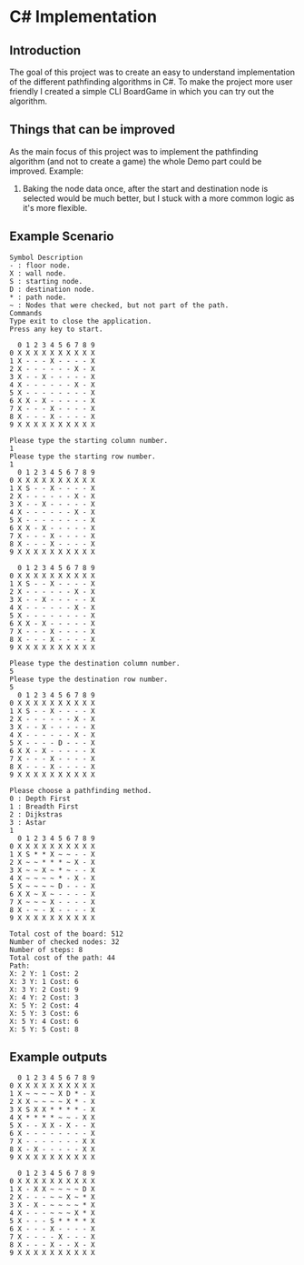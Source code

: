 # C# Implementation

## Introduction
The goal of this project was to create an easy to understand implementation of the different pathfinding algorithms in C#.
To make the project more user friendly I created a simple CLI BoardGame in which you can try out the algorithm.

## Things that can be improved
As the main focus of this project was to implement the pathfinding algorithm (and not to create a game) the whole Demo part could be improved. 
Example: 
1. Baking the node data once, after the start and destination node is selected would be much better, but I stuck with a more common logic as it's more flexible.

## Example Scenario
```
Symbol Description
- : floor node.
X : wall node.
S : starting node.
D : destination node.
* : path node.
~ : Nodes that were checked, but not part of the path.
Commands
Type exit to close the application.
Press any key to start.

  0 1 2 3 4 5 6 7 8 9 
0 X X X X X X X X X X 
1 X - - - X - - - - X 
2 X - - - - - - X - X
3 X - - X - - - - - X
4 X - - - - - - X - X
5 X - - - - - - - - X
6 X X - X - - - - - X
7 X - - - X - - - - X
8 X - - - X - - - - X
9 X X X X X X X X X X

Please type the starting column number.
1
Please type the starting row number.
1
  0 1 2 3 4 5 6 7 8 9 
0 X X X X X X X X X X
1 X S - - X - - - - X
2 X - - - - - - X - X
3 X - - X - - - - - X
4 X - - - - - - X - X
5 X - - - - - - - - X
6 X X - X - - - - - X
7 X - - - X - - - - X
8 X - - - X - - - - X
9 X X X X X X X X X X

  0 1 2 3 4 5 6 7 8 9
0 X X X X X X X X X X
1 X S - - X - - - - X
2 X - - - - - - X - X
3 X - - X - - - - - X
4 X - - - - - - X - X
5 X - - - - - - - - X
6 X X - X - - - - - X
7 X - - - X - - - - X
8 X - - - X - - - - X
9 X X X X X X X X X X

Please type the destination column number.
5
Please type the destination row number.
5
  0 1 2 3 4 5 6 7 8 9 
0 X X X X X X X X X X
1 X S - - X - - - - X
2 X - - - - - - X - X
3 X - - X - - - - - X
4 X - - - - - - X - X
5 X - - - - D - - - X
6 X X - X - - - - - X
7 X - - - X - - - - X
8 X - - - X - - - - X
9 X X X X X X X X X X

Please choose a pathfinding method.
0 : Depth First
1 : Breadth First
2 : Dijkstras
3 : Astar
1
  0 1 2 3 4 5 6 7 8 9 
0 X X X X X X X X X X
1 X S * * X ~ ~ - - X
2 X ~ ~ * * * ~ X - X
3 X ~ ~ X ~ * ~ - - X
4 X ~ ~ ~ ~ * - X - X
5 X ~ ~ ~ ~ D - - - X
6 X X ~ X ~ - - - - X
7 X ~ ~ ~ X - - - - X
8 X - ~ - X - - - - X
9 X X X X X X X X X X

Total cost of the board: 512
Number of checked nodes: 32
Number of steps: 8
Total cost of the path: 44
Path:
X: 2 Y: 1 Cost: 2
X: 3 Y: 1 Cost: 6
X: 3 Y: 2 Cost: 9
X: 4 Y: 2 Cost: 3
X: 5 Y: 2 Cost: 4
X: 5 Y: 3 Cost: 6
X: 5 Y: 4 Cost: 6
X: 5 Y: 5 Cost: 8
```

## Example outputs
```
  0 1 2 3 4 5 6 7 8 9
0 X X X X X X X X X X
1 X ~ ~ ~ ~ X D * - X
2 X X ~ ~ ~ ~ X * - X
3 X S X X * * * * - X
4 X * * * * ~ ~ - X X
5 X - - X X - X - - X
6 X - - - - - - - - X
7 X - - - - - - - X X
8 X - X - - - - - X X
9 X X X X X X X X X X

  0 1 2 3 4 5 6 7 8 9 
0 X X X X X X X X X X
1 X - X X ~ ~ ~ ~ D X
2 X - - - ~ ~ X ~ * X
3 X - X - ~ ~ ~ ~ * X
4 X - - - ~ ~ ~ X * X
5 X - - - S * * * * X
6 X - - - X - - - - X
7 X - - - - X - - - X
8 X - - - X - - X - X
9 X X X X X X X X X X
```